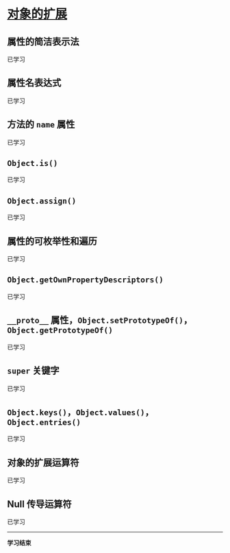 # [对象的扩展](http://es6.ruanyifeng.com/#docs/object)

## 属性的简洁表示法

已学习

## 属性名表达式

已学习

## 方法的 `name` 属性

已学习

## `Object.is()`

已学习

## `Object.assign()`

已学习

## 属性的可枚举性和遍历

已学习

## `Object.getOwnPropertyDescriptors()`

已学习

## `__proto__` 属性，`Object.setPrototypeOf()`，`Object.getPrototypeOf()` 

已学习

## `super` 关键字

已学习

## `Object.keys()`，`Object.values()`，`Object.entries()`

已学习

## 对象的扩展运算符

已学习

## Null 传导运算符

已学习

---

**学习结束**